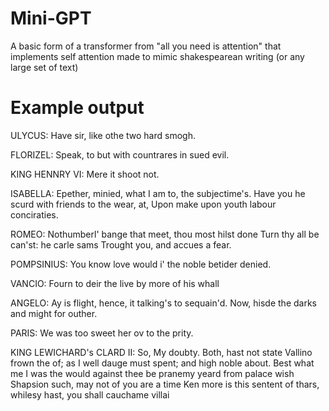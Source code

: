 # Mini-GPT
A basic form of a transformer from "all you need is attention" that implements self attention made to mimic shakespearean writing (or any large set of text)

# Example output

ULYCUS:
Have sir, like othe two hard smogh.

FLORIZEL:
Speak, to but with countrares in sued evil.

KING HENNRY VI:
Mere it shoot not.

ISABELLA:
Epether, minied, what I am to, the subjectime's.
Have you he scurd with friends to the wear, at,
Upon make upon youth labour conciraties.

ROMEO:
Nothumberl' bange that meet, thou most hilst done
Turn thy all be can'st: he carle sams
Trought you, and accues a fear.

POMPSINIUS:
You know love would i' the noble betider denied.

VANCIO:
Fourn to deir the live by more of his whall

ANGELO:
Ay is flight, hence, it talking's to sequain'd.
Now, hisde the darks and might for outher.

PARIS:
We was too sweet her ov to the prity.

KING LEWICHARD's CLARD II:
So, My doubty. Both, hast not state
Vallino frown the of; as I well dauge must
spent; and high noble about. Best what me I was the
would against thee be pranemy yeard from palace wish
Shapsion such, may not of you are a time
Ken more is this sentent of thars, whilesy
hast, you shall cauchame villai
